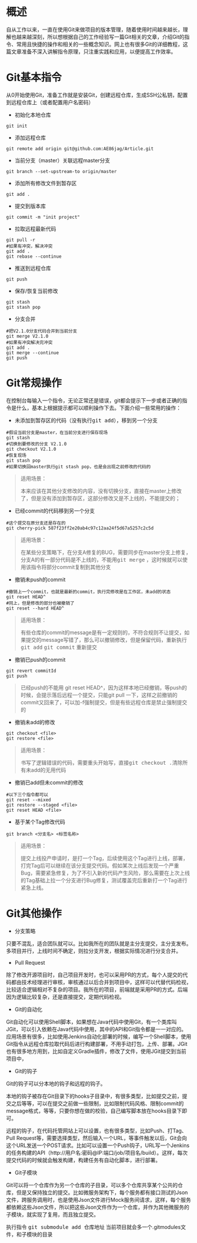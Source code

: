 # 概述

自从工作以来，一直在使用Git来做项目的版本管理，随着使用时间越来越长，理解也越来越深刻，所以想根据自己的工作经验写一篇Git相关的文章，介绍Git的指令、常用且快捷的操作和相关的一些概念知识。网上也有很多Git的详细教程，这篇文章准备不深入讲解指令原理，只注重实践和应用，以便提高工作效率。

# Git基本指令

从0开始使用Git，准备工作就是安装Git，创建远程仓库，生成SSH公私钥，配置到远程仓库上（或者配置用户名密码）

- 初始化本地仓库


```shell
git init
```

- 添加远程仓库


```shell
git remote add origin git@github.com:AE86jag/Article.git
```

- 当前分支（master）关联远程master分支


```shell
git branch --set-upstream-to origin/master
```

- 添加所有修改文件到暂存区


```shell
git add .
```

- 提交到版本库


```shell
git commit -m "init project"
```

- 拉取远程最新代码


```shell
git pull -r
#如果有冲突，解决冲突
git add .
git rebase --continue
```

- 推送到远程仓库


```shell
git push
```

- 保存/恢复当前修改


```shell
git stash
git stash pop
```

- 分支合并


```shell
#把V2.1.0分支代码合并到当前分支
git merge V2.1.0
#如果有冲突解决完冲突
git add .
git merge --continue
git push
```



# Git常规操作

在控制台每输入一个指令，无论正常还是错误，git都会提示下一步或者正确的指令是什么，基本上根据提示都可以顺利操作下去。下面介绍一些常用的操作：

- 未添加到暂存区的代码（没有执行<kbd>git add</kbd>），移到另一个分支

```shell
#假设当前分支是master，在当前分支进行保存现场
git stash
#切换到要修改的分支 V2.1.0
git checkout V2.1.0
#恢复现场
git stash pop
#如果切换回master执行git stash pop，也是会出现之前修改的代码的
```

> 适用场景：
>
> 本来应该在其他分支修改的内容，没有切换分支，直接在master上修改了，但是没有添加到暂存区，这部分修改又是不上线的，不能提交的；

- 已经commit的代码移到另一个分支

```shell
#这个提交在原分支还是存在的
git cherry-pick 587f23ff2e20ab4c97c12aa24f5d67a5257c2c5d
```

> 适用场景：
>
> 在某些分支策略下，在分支A修复的BUG，需要同步在master分支上修复，分支A的有一部分代码是不上线的，不能用<kbd>git merge</kbd> ，这时候就可以使用该指令将部分commit复制到其他分支

- 撤销未push的commit

```shell
#撤销上一个commit，也就是最新的commit，执行完修改是在工作区，未add的状态
git reset HEAD^
#同上，但是修改的部分也被撤销了
git reset --hard HEAD^
```

> 适用场景：
>
> 有些仓库的commit的message是有一定规则的，不符合规则不让提交，如果提交的message写错了，那么可以撤销修改，但是保留代码，重新执行<kbd>git add</kbd> <kbd>git commit</kbd> 重新提交

- 撤销已push的commit

```shell
git revert commitId
git push
```

> 已经push的不能用 git reset HEAD^，因为这样本地已经撤销，等push的时候，会提示落后远程一个提交，只能git pull 一下，这样之前撤销的commit又回来了，可以加-f强制提交，但是有些远程仓库是禁止强制提交的

- 撤销未add的修改

```shell
git checkout <file>
git restore <file>
```

> 适用场景：
>
> 书写了逻辑错误的代码，需要重头开始写，直接<kbd>git checkout .</kbd>清除所有未add的无用代码

- 撤销已add但未commit的修改

```shell
#以下三个指令都可以
git reset --mixed
git restore --staged <file>
git reset HEAD <file>
```

- 基于某个Tag修改代码


```shell
git branch <分支名> <标签名称>
```

> 适用场景：
>
> 提交上线投产申请时，是打一个Tag，后续使用这个Tag进行上线，部署，打完Tag后可以继续在该分支提交代码。假如某次上线后发现一个严重Bug，需要紧急修复，为了不引入新的代码产生风险，那么需要在上次上线的Tag基础上拉一个分支进行Bug修复，测试覆盖完后重新打一个Tag进行紧急上线。



# Git其他操作

- 分支策略

只要不混乱，适合团队就可以。比如我所在的团队就是主分支提交，主分支发布。多项目并行，上线时间不确定，则拉分支开发，根据实际情况进行分支合并。

- Pull Request

除了修改开源项目时，自己项目开发时，也可以采用PR的方式，每个人提交的代码都由技术经理进行审核，审核通过以后合并到项目中，这样可以代替代码检视，比较适合逻辑相对不复杂的项目。我所在的项目，前端就是采用PR的方式。后端因为逻辑比较复杂，还是直接提交，定期代码检视。

- Git的自动化

Git自动化可以使用Shell脚本，如果想在Java代码中使用Git，有一个类库叫JGit，可以引入依赖在Java代码中使用，其中的API和Git指令都是一一对应的。应用场景有很多，比如使用Jenkins自动化部署的时候，编写一个Shell脚本，使用Git指令从远程仓库拉取代码后进行构建部署，不用手动打包，上传、部署。JGit也有很多地方用到，比如自定义Gradle插件，修改了文件，使用JGit提交到当前项目中，

- Git的钩子

Git的钩子可以分本地的钩子和远程的钩子。

本地的钩子被存在Git目录下的hooks子目录中，有很多类型，比如提交之前，提交之后等等，可以在提交之前做一些限制，比如限制代码风格、限制commit的message格式，等等，只要你想在做的校验，自己编写脚本放在hooks目录下即可。

远程的钩子，在代码托管网站上可以设置，也有很多类型，比如Push、打Tag、Pull Request等，需要选择类型，然后输入一个URL，等事件触发以后，Git会向这个URL发送一个POST请求。比如可以设置一个Push钩子，URL写一个Jenkins的任务构建的API（http://用户名:密码@IP:端口/job/项目名/build）。这样，每次提交代码的时候就会触发构建，构建任务有自动化脚本，进行部署。

- Git子模块

Git可以将一个仓库作为另一个仓库的子目录，可以多个仓库共享某个公共的仓库，但是又保持独立的提交。比如微服务架构下，每个服务都有接口测试的Json文件，跨服务调用时，也是使用Json文件进行Mock服务间请求，这样，每个服务都依赖这些Json文件，所以把这些Json文件作为一个仓库，并作为其他微服务的子模块，就实现了复用，而且独立提交。

执行指令 <kbd>git submodule add 仓库地址</kbd>  当前项目就会多一个.gitmodules文件，和子模块的目录

